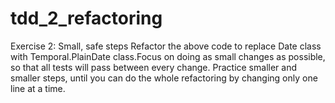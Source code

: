 # tdd_2_refactoring

Exercise 2: Small, safe steps
Refactor the above code to replace Date class with Temporal.PlainDate class.Focus on doing as small changes as possible,
so that all tests will pass between every change. Practice smaller and smaller steps, until you can do the whole refactoring by changing only one line at a time.
